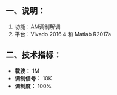 ## 一、说明：
1. 功能：AM调制解调
2. 平台：Vivado 2016.4 和 Matlab R2017a
## 二、技术指标：
 - **载波：** 1M
 - **调制信号：** 10K
 - **调制度：** 100%

